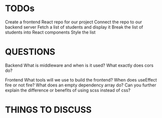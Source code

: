 # TODOs
Create a frontend React repo for our project
Connect the repo to our backend server
Fetch a list of students and display it
Break the list of students into React components
Style the list

# QUESTIONS
Backend
What is middleware and when is it used?
What exactly does cors do?

Frontend
What tools will we use to build the frontend?
When does useEffect fire or not fire? What does an empty dependency array do?
Can you further explain the difference or benefits of using scss instead of css?


# THINGS TO DISCUSS
